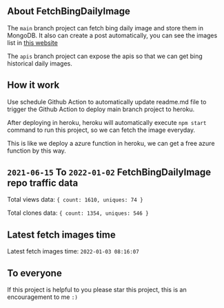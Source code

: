 ## About FetchBingDailyImage

The `main` branch project can fetch bing daily image and store them in MongoDB.
It also can create a post automatically, you can see the images list in [this website](https://oursalbum.netlify.app)

The `apis` branch project can expose the apis so that we can get bing historical daily images.

## How it work

Use schedule Github Action to automatically update readme.md file to trigger the Github Action to deploy main branch project to heroku.

After deploying in heroku, heroku will automatically execute `npm start` command to run this project, so we can fetch the image everyday.

This is like we deploy a azure function in heroku, we can get a free azure function by this way.

## `2021-06-15` To `2022-01-02` FetchBingDailyImage repo traffic data

Total views data: `{ count: 1610, uniques: 74 }`

Total clones data: `{ count: 1354, uniques: 546 }`

## Latest fetch images time

Latest fetch images time: `2022-01-03 08:16:07`

## To everyone

If this project is helpful to you please star this project, this is an encouragement to me `:)`




